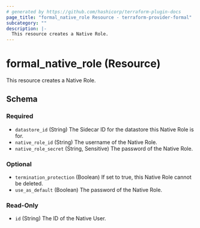 ```yaml
---
# generated by https://github.com/hashicorp/terraform-plugin-docs
page_title: "formal_native_role Resource - terraform-provider-formal"
subcategory: ""
description: |-
  This resource creates a Native Role.
---
```


# formal_native_role (Resource)

This resource creates a Native Role.



<!-- schema generated by tfplugindocs -->
## Schema

### Required

- `datastore_id` (String) The Sidecar ID for the datastore this Native Role is for.
- `native_role_id` (String) The username of the Native Role.
- `native_role_secret` (String, Sensitive) The password of the Native Role.

### Optional

- `termination_protection` (Boolean) If set to true, this Native Role cannot be deleted.
- `use_as_default` (Boolean) The password of the Native Role.

### Read-Only

- `id` (String) The ID of the Native User.


